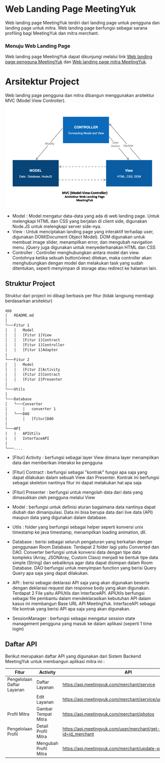 # Web Landing Page MeetingYuk

Web landing page MeetingYuk terdiri dari landing page untuk pengguna dan landing page untuk mitra. Web landing page berfungsi sebagai sarana profiling bagi MeetingYuk dan mitra merchant.

### Menuju Web Landing Page
Web landing page MeetingYuk dapat dikunjungi melalui link [Web landing page pengguna MeetingYuk](https://meetingyuk.com/user) dan [Web landing page mitra MeetingYuk](https://meetingyuk.com/mitra).

# Arsitektur Project
Web landing page pengguna dan mitra dibangun menggunakan arsitektur MVC (Model View Controller).
![alt text](mvc.png)
- Model : Model mengatur data-data yang ada di web landing page. Untuk melengkapi HTML dan CSS yang berjalan di client side, digunakan Node.JS untuk melengkapi server side-nya.
- View : Untuk menciptakan landing page yang interaktif terhadap user, digunakan DOM(Document Object Model). DOM digunakan untuk membuat image slider, menampilkan error, dan  mengubah navigation menu. jQuery juga digunakan untuk menyederhanakan  HTML dan CSS
- Controller : Controller menghubungkan antara model dan view. Contohnya ketika sebuah button(view) ditekan, maka controller akan menghubungkan dengan model dan melakukan task yang sudah ditentukan, seperti menyimpan di storage atau redirect ke halaman lain.

## Struktur Project
Struktur dari project ini dibagi berbasis per fitur (tidak langsung membagi berdasarkan  arsitektur)
```
app
│   README.md
│
└───Fitur 1
│   │   Model
│   │   [Fitur 1]View
│   │   [Fitur 1]Contract
│   │   [Fitur 1]Controller
│   |   [Fitur 1]Adapter
|   
└───Fitur 2
│   │   Model
│   │   [Fitur 2]Activity
│   │   [Fitur 2]Contract
│   │   [Fitur 2]Presenter
│  
└───Utils
│  
└───Database
│   └───Converter
|       |   converter 1
│   └───DAO
│       │   [fitur]DAO
│  
└───API
|   |   APIUtils
|   |   InterfaceAPI
|
└───....
```
- [Fitur] Activity : berfungsi sebagai layer View dimana layer menampilkan data dan memberikan interaksi ke pengguna

- [Fitur] Contract : berfungsi sebagai "kontrak" fungsi apa saja yang dapat dilakukan dalam sebuah View dan Presenter. Kontrak ini berfungsi sebagai skeleton nantinya fitur ini dapat melakukan hal apa saja

- [Fitur] Presenter : berfungsi untuk mengolah data dari data yang dimasukkan oleh pengguna melalui View

- Model : berfungsi untuk definisi aturan bagaimana data nantinya dapat diubah dan dimanipulasi. Data ini bisa berupa data dari live data (API) maupun data yang digunakan dalam database.

- Utils : folder yang berfungsi sebagai helper seperti konversi unix timestamp ke java timestamp, menampilkan loading animation, dll.

- Database : berisi sebagai seluruh pengaturan yang berkaitan dengan penggunaan Room Database. Terdapat 2 folder lagi yaitu Converted dan DAO. Converter berfungsi untuk konversi data dengan tipe data kompleks (Array, JSONAray, Custom Class) menjadi ke bentuk tipe data simple (String) dan sebaliknya agar data dapat disimpan dalam Room Database. DAO berfungsi untuk menyimpan function yang berisi Query Query apa saja yang dapat dilakukan.

- API : berisi sebagai deklarasi API saja yang akan digunakan beserta dengan deklarasi request dan response body yang akan digunakan. Terdapat 2 File yaitu APIUtils dan InterfaceAPI. APIUtils berfungsi sebagai file pembantu dalam mendeklarasikan kebutuhan API dalam kasus ini membangun Base URL API MeetingYuk. InterfaceAPI sebagai file kontrak yang berisi API apa saja yang akan digunakan.
 
- SessionManager : berfungsi sebagai mengatur session state management pengguna yang masuk ke dalam aplikasi (seperti 1 time login)

## Daftar API
Berikut merupakan daftar API yang digunakan dari Sistem Backend MeetingYuk untuk membangun aplikasi mitra ini :

| Fitur | Activity | API |
| ------ | ------ | ------------ |
| Pengelolaan Daftar Layanan | Daftar Layanan | https://api.meetingyuk.com/merchant/service |
| | Edit Layanan | https://api.meetingyuk.com/merchant/service/update/:id_service |
| Profil Mitra | Gambar Tempat Mitra | https://api.meetingyuk.com/merchant/photos |
| Pengelolaan Profil | Detail Profil Mitra | https://api.meetingyuk.com/user/merchant/get-detail?id=id_merchant |
| | Mengubah Profil Mitra | https://api.meetingyuk.com/merchant/update-profile |




[apkmeetingyuk]: https://drive.google.com/file/d/1aJFr735BzbhJ48iiIVwsgw0HJfZSwxRA/view?usp=sharing
